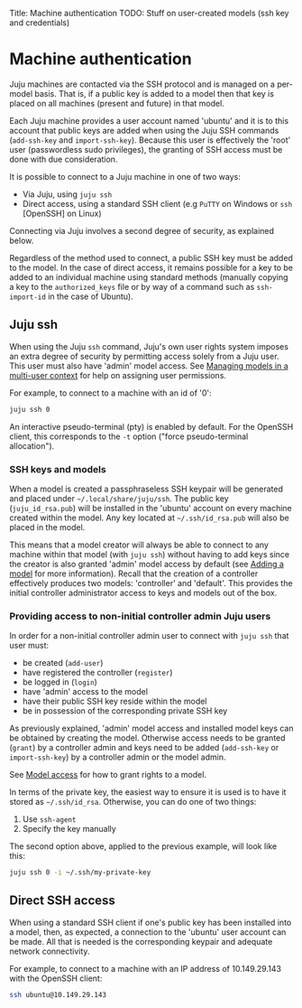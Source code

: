 Title: Machine authentication
TODO:  Stuff on user-created models (ssh key and credentials)

# Machine authentication

Juju machines are contacted via the SSH protocol and is managed on a per-model
basis. That is, if a public key is added to a model then that key is placed on
all machines (present and future) in that model.

Each Juju machine provides a user account named 'ubuntu' and it is to this
account that public keys are added when using the Juju SSH commands
(`add-ssh-key` and `import-ssh-key`). Because this user is effectively the
'root' user (passwordless sudo privileges), the granting of SSH access must be
done with due consideration.

It is possible to connect to a Juju machine in one of two ways:

- Via Juju, using `juju ssh`
- Direct access, using a standard SSH client (e.g `PuTTY` on Windows or `ssh`
  [OpenSSH] on Linux)

Connecting via Juju involves a second degree of security, as explained below.

Regardless of the method used to connect, a public SSH key must be added to the
model. In the case of direct access, it remains possible for a key to be added
to an individual machine using standard methods (manually copying a key to the
`authorized_keys` file or by way of a command such as `ssh-import-id` in the
case of Ubuntu).

## Juju ssh
 
When using the Juju `ssh` command, Juju's own user rights system imposes an
extra degree of security by permitting access solely from a Juju user. This
user must also have 'admin' model access.
See [Managing models in a multi-user context][multiuser-models] for help on
assigning user permissions.

For example, to connect to a machine with an id of '0':

```bash
juju ssh 0
```

An interactive pseudo-terminal (pty) is enabled by default. For the OpenSSH
client, this corresponds to the `-t` option ("force pseudo-terminal
allocation").

### SSH keys and models

When a model is created a passphraseless SSH keypair will be generated and
placed under `~/.local/share/juju/ssh`. The public key (`juju_id_rsa.pub`) will
be installed in the 'ubuntu' account on every machine created within the model.
Any key located at `~/.ssh/id_rsa.pub` will also be placed in the model.

This means that a model creator will always be able to connect to any machine
within that model (with `juju ssh`) without having to add keys since the
creator is also granted 'admin' model access by default (see
[Adding a model][models-adding] for more information). Recall that the creation
of a controller effectively produces two models: 'controller' and 'default'.
This provides the initial controller administrator access to keys and models
out of the box.

### Providing access to non-initial controller admin Juju users

In order for a non-initial controller admin user to connect with `juju ssh`
that user must:

 - be created (`add-user`)
 - have registered the controller (`register`)
 - be logged in (`login`)
 - have 'admin' access to the model
 - have their public SSH key reside within the model
 - be in possession of the corresponding private SSH key

As previously explained, 'admin' model access and installed model keys can be
obtained by creating the model. Otherwise access needs to be granted (`grant`)
by a controller admin and keys need to be added (`add-ssh-key` or
`import-ssh-key`) by a controller admin or the model admin.

See [Model access][multiuser-model-access] for how to grant rights to a model.

In terms of the private key, the easiest way to ensure it is used is to have it
stored as `~/.ssh/id_rsa`. Otherwise, you can do one of two things:

 1. Use `ssh-agent`
 1. Specify the key manually

The second option above, applied to the previous example, will look like this:

```bash
juju ssh 0 -i ~/.ssh/my-private-key
```

## Direct SSH access

When using a standard SSH client if one's public key has been installed into a
model, then, as expected, a connection to the 'ubuntu' user account can be
made. All that is needed is the corresponding keypair and adequate network
connectivity. 

For example, to connect to a machine with an IP address of 10.149.29.143 with
the OpenSSH client:

```bash
ssh ubuntu@10.149.29.143
```


<!-- LINKS -->

[users]: ./users.md
[multiuser-model-access]: ./multiuser.md#model-access
[multiuser-models]: ./multiuser.md#managing-models-in-a-multi-user-context
[models-adding]: ./models-adding.md
